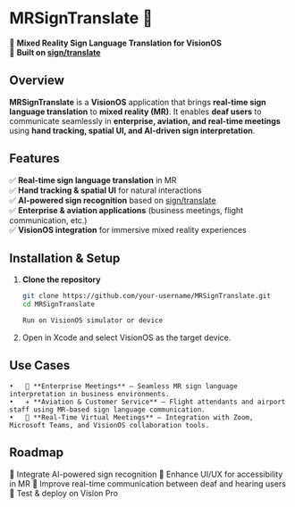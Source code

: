 # MRSignTranslate 🚀  

🔹 **Mixed Reality Sign Language Translation for VisionOS**  
🔹 **Built on [sign/translate](https://github.com/sign/translate)**  

## Overview  
**MRSignTranslate** is a **VisionOS** application that brings **real-time sign language translation** to **mixed reality (MR)**. It enables **deaf users** to communicate seamlessly in **enterprise, aviation, and real-time meetings** using **hand tracking, spatial UI, and AI-driven sign interpretation**.  

## Features  
✅ **Real-time sign language translation** in MR  
✅ **Hand tracking & spatial UI** for natural interactions  
✅ **AI-powered sign recognition** based on [sign/translate](https://github.com/sign/translate)  
✅ **Enterprise & aviation applications** (business meetings, flight communication, etc.)  
✅ **VisionOS integration** for immersive mixed reality experiences  

## Installation & Setup  
1. **Clone the repository**  
   ```sh
   git clone https://github.com/your-username/MRSignTranslate.git
   cd MRSignTranslate

   Run on VisionOS simulator or device

2. Open in Xcode and select VisionOS as the target device.

## Use Cases
	•	🏢 **Enterprise Meetings** – Seamless MR sign language interpretation in business environments.
	•	✈️ **Aviation & Customer Service** – Flight attendants and airport staff using MR-based sign language communication.
	•	🎥 **Real-Time Virtual Meetings** – Integration with Zoom, Microsoft Teams, and VisionOS collaboration tools.

## Roadmap
🔹 Integrate AI-powered sign recognition
🔹 Enhance UI/UX for accessibility in MR
🔹 Improve real-time communication between deaf and hearing users
🔹 Test & deploy on Vision Pro
